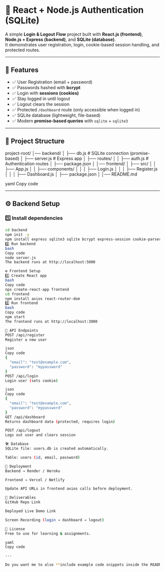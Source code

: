 # 🔐 React + Node.js Authentication (SQLite)

A simple **Login & Logout Flow** project built with **React.js (frontend)**, **Node.js + Express (backend)**, and **SQLite (database)**.  
It demonstrates user registration, login, cookie-based session handling, and protected routes.

---

## 🚀 Features
- ✅ User Registration (email + password)
- ✅ Passwords hashed with **bcrypt**
- ✅ Login with **sessions (cookies)**
- ✅ Stay logged in until logout
- ✅ Logout clears the session
- ✅ Protected `/dashboard` route (only accessible when logged in)
- ✅ SQLite database (lightweight, file-based)
- ✅ Modern **promise-based queries** with `sqlite` + `sqlite3`

---

## 📂 Project Structure
project-root/
│── backend/
│ ├── db.js # SQLite connection (promise-based)
│ ├── server.js # Express app
│ ├── routes/
│ │ ├── auth.js # Authentication routes
│ ├── package.json
│
│── frontend/
│ ├── src/
│ │ ├── App.js
│ │ ├── components/
│ │ │ ├── Login.js
│ │ │ ├── Register.js
│ │ │ ├── Dashboard.js
│ ├── package.json
│
│── README.md

yaml
Copy code

---

## ⚙️ Backend Setup

### 1️⃣ Install dependencies
```bash
cd backend
npm init -y
npm install express sqlite3 sqlite bcrypt express-session cookie-parser cors
2️⃣ Run backend
bash
Copy code
node server.js
The backend runs at http://localhost:5000

⚙️ Frontend Setup
1️⃣ Create React app
bash
Copy code
npx create-react-app frontend
cd frontend
npm install axios react-router-dom
2️⃣ Run frontend
bash
Copy code
npm start
The frontend runs at http://localhost:3000

🔑 API Endpoints
POST /api/register
Register a new user

json
Copy code
{
  "email": "test@example.com",
  "password": "mypassword"
}
POST /api/login
Login user (sets cookie)

json
Copy code
{
  "email": "test@example.com",
  "password": "mypassword"
}
GET /api/dashboard
Returns dashboard data (protected, requires login)

POST /api/logout
Logs out user and clears session

🛠 Database
SQLite file: users.db is created automatically.

Table: users (id, email, password)

🚀 Deployment
Backend → Render / Heroku

Frontend → Vercel / Netlify

Update API URLs in frontend axios calls before deployment.

🎥 Deliverables
GitHub Repo Link

Deployed Live Demo Link

Screen Recording (login → dashboard → logout)

📜 License
Free to use for learning & assignments.

yaml
Copy code

---

Do you want me to also **include example code snippets inside the README** (like `server.js` and `auth.js`) or just keep it short like this?